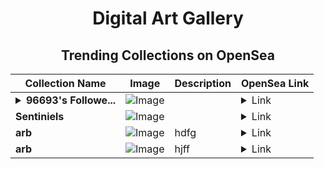 <div align="center">

# Digital Art Gallery

## Trending Collections on OpenSea

| Collection Name                       | Image                                                                                     | Description                       | OpenSea Link                                                                                          |
|---------------------------------------|-------------------------------------------------------------------------------------------|-----------------------------------|--------------------------------------------------------------------------------------------------------|
| **<details><summary>96693's Followe...</summary>96693's Follower</details>** | ![Image](https://i.seadn.io/s/raw/files/19f9f090920392cc3650cbdf4361755b.png?w=500&auto=format?w=200&auto=format) |  | <details><summary>Link</summary>[96693's Follower](https://opensea.io/collection/96693-s-follower)</details> |
| **Sentiniels** | ![Image](https://i.seadn.io/s/raw/files/00acaf47c730534a3b7c979a71ed7eef.png?w=500&auto=format?w=200&auto=format) |  | <details><summary>Link</summary>[Sentiniels](https://opensea.io/collection/sentiniels-52)</details> |
| **arb** | ![Image](https://i.seadn.io/s/raw/files/bbb8e0e224a06eec32a2cf80f1f82bdb.jpg?w=500&auto=format?w=200&auto=format) | hdfg | <details><summary>Link</summary>[arb](https://opensea.io/collection/arb-192)</details> |
| **arb** | ![Image](https://i.seadn.io/s/raw/files/c9a672f7b23f6c943a1a926de2092ab9.jpg?w=500&auto=format?w=200&auto=format) | hjff | <details><summary>Link</summary>[arb](https://opensea.io/collection/arb-191)</details> |

</div>